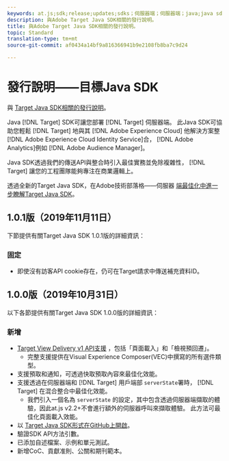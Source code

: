 ```yaml
---
keywords: at.js;sdk;release;updates;sdks；伺服器端；伺服器端；java;java sdk
description: 與Adobe Target Java SDK相關的發行說明。
title: 與Adobe Target Java SDK相關的發行說明。
topic: Standard
translation-type: tm+mt
source-git-commit: af0434a14bf9a816366941b9e2108fb8ba7c9d24

---
```



# 發行說明——目標Java SDK

與 [Target Java SDK相關的發行說明](https://github.com/adobe/target-java-sdk)。

Java [!DNL Target] SDK可讓您部署 [!DNL Target] 伺服器端。 此Java SDK可協助您輕鬆 [!DNL Target] 地與其 [!DNL Adobe Experience Cloud] 他解決方案整 [!DNL Adobe Experience Cloud Identity Service]合， [!DNL Adobe Analytics]例如 [!DNL Adobe Audience Manager]。

Java SDK透過我們的傳送API與整合時引入最佳實務並免除複雜性， [!DNL Target] 讓您的工程團隊能夠專注在商業邏輯上。

透過全新的Target Java SDK，在Adobe技術部落格——伺服器 [端最佳化中進一步瞭解Target Java SDK](https://medium.com/adobetech/server-side-optimization-with-the-new-target-java-sdk-421dc418a3f2)。

## 1.0.1版（2019年11月11日）

下節提供有關Target Java SDK 1.0.1版的詳細資訊：

### 固定

* 即使沒有訪客API cookie存在，仍可在Target請求中傳送補充資料ID。

## 1.0.0版（2019年10月31日）

以下各節提供有關Target Java SDK 1.0.0版的詳細資訊：

### 新增

* [Target View Delivery v1 API支援](https://developers.adobetarget.com/api/delivery-api/) ，包括「頁面載入」和「檢視預回遷」。
   * 完整支援提供在Visual Experience Composer(VEC)中撰寫的所有選件類型。
* 支援預取和通知，可透過快取預取內容來最佳化效能。
* 支援透過在伺服器端和 [!DNL Target] 用戶端部 `serverState`署時， [!DNL Target] 在混合整合中最佳化效能。
   * 我們引入一個名為 `serverState` 的設定，其中包含透過伺服器端擷取的體驗，因此at.js v2.2+不會進行額外的伺服器呼叫來擷取體驗。 此方法可最佳化頁面載入效能。
* 以 [Target Java SDK形式在GitHub上開啟](https://github.com/adobe/target-java-sdk)。
* 驗證SDK API方法引數。
* 已添加自述檔案、示例和單元測試。
* 新增CoC、貢獻准則、公關和期刊範本。

